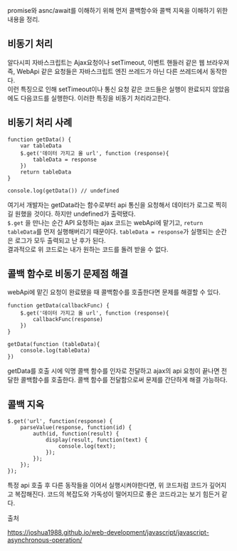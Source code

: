 promise와 asnc/await를 이해하기 위해 먼저 콜백함수와 콜백 지옥을 이해하기 위한 내용을 정리.

## 비동기 처리
알다시피 자바스크립트는 Ajax요청이나 setTimeout, 이벤트 핸들러 같은 웹 브라우져 
즉, WebApi 같은 요청들은 자바스크립트 엔진 쓰레드가 아닌 다른 쓰레드에서 동작한다.
<br/>
이런 특징으로 인해 setTimeout이나 통신 요청 같은 코드들은 실행이 완료되지 않았음에도
다음코드를 실행한다.
이러한 특징을 비동기 처리라고한다.



## 비동기 처리  사례

    function getData() {
        var tableData    
        $.get('데이터 가지고 올 url', function (response){
            tableData = response
        })
        return tableData
    }
    
    console.log(getData()) // undefined


여기서 개발자는 getData라는 함수로부터 api 통신을 요청해서 데이터가 로그로 찍히길 원했을 것이다.
하지만 undefined가 출력됐다. <br/>
<code>$.get</code> 을 만나는 순간 API 요청하는 ajax 코드는 webApi에 맡기고, <code>return tableData</code>를 먼저 실행해버리기 때문이다.
<code>tableData = response</code>가 실행되는 순간은 로그가 모두 출력되고 난 후가 된다.<br/>
결과적으로 위 코드로는 내가 원하는 코드를 돌려 받을 수 없다.


## 콜백 함수로 비동기 문제점 해결
 webApi에 맡긴 요청이 완료됐을 때 콜백함수를 호출한다면 문제를 해결할 수 있다.

    function getData(callbackFunc) {
        $.get('데이터 가지고 올 url', function (response){
            callbackFunc(response)
        })
    }
    
    getData(function (tableData){
        console.log(tableData)
    })

getData를 호출 시에 익명 콜백 함수를 인자로 전달하고  ajax의 api 요청이 끝나면 전달한 콜백함수를 호출한다.
콜백 함수를 전달함으로써 문제를 간단하게 해결 가능하다.

## 콜백 지옥
    $.get('url', function(response) {
        parseValue(response, function(id) {
            auth(id, function(result) {
                display(result, function(text) {
                    console.log(text);
                });
            });
        });
    });

특정 api 호출 후 다른 동작들을 이어서 실행시켜야한다면, 위 코드처럼 코드가 깊어지고 복잡해진다.
코드의 복잡도와 가독성이 떨어지므로 좋은 코드라고는 보기 힘든거 같다.



출처


https://joshua1988.github.io/web-development/javascript/javascript-asynchronous-operation/